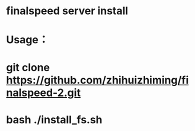 # finalspeed server install
# Usage：
# git clone https://github.com/zhihuizhiming/finalspeed-2.git
# bash ./install_fs.sh
